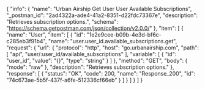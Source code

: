 {
  "info": {
    "name": "Urban Airship Get User User Available Subscriptions",
    "_postman_id": "2ad4322a-ade4-41a2-8351-d22fdc73367e",
    "description": "Retrieves subscription options.",
    "schema": "https://schema.getpostman.com/json/collection/v2.0.0/"
  },
  "item": [
    {
      "name": "User",
      "item": [
        {
          "id": "1e2e9cee-b09b-4e3d-bf6c-c285eb3f91b4",
          "name": "user.user_id.available_subscriptions.get",
          "request": {
            "url": {
              "protocol": "http",
              "host": "go.urbanairship.com",
              "path": [
                "api",
                "user/:user_id/available_subscriptions"
              ],
              "variable": [
                {
                  "id": "user_id",
                  "value": "{}",
                  "type": "string"
                }
              ]
            },
            "method": "GET",
            "body": {
              "mode": "raw"
            },
            "description": "Retrieves subscription options."
          },
          "response": [
            {
              "status": "OK",
              "code": 200,
              "name": "Response_200",
              "id": "74c673ae-5b5f-437f-a6fe-512336cf66eb"
            }
          ]
        }
      ]
    }
  ]
}